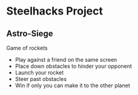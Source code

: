 # Steelhacks Project
## Astro-Siege
Game of rockets
* Play against a friend on the same screen
* Place down obstacles to hinder your opponent
* Launch your rocket
* Steer past obstacles
* Win if only you can make it to the other planet
